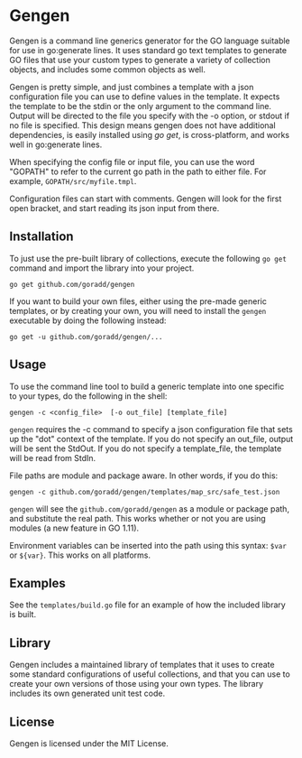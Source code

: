 # Gengen

Gengen is a command line generics generator for the GO language suitable for use
in go:generate lines. It uses standard go text templates to
generate GO files that use your custom types to generate a variety of collection
objects, and includes some common objects as well.

Gengen is pretty simple, and just combines a template with a json configuration file you can use to
define values in the template. It expects the template to be the stdin or the only argument
to the command line. Output will be directed to the file you specify with the -o option,
or stdout if no file is specified. 
This design means gengen does not have additional dependencies, is easily installed 
using *go get*, is cross-platform, and works well in go:generate lines.

When specifying the config file or input file, you can use the word "GOPATH" to refer
to the current go path in the path to either file. For example, ```GOPATH/src/myfile.tmpl```.

Configuration files can start with comments. Gengen will look for the first open bracket,
and start reading its json input from there.

## Installation

To just use the pre-built library of collections, execute the following `go get` command and import the library into
your project.

```shell
go get github.com/goradd/gengen
```

If you want to build your own files, either using the pre-made generic templates, or by creating your own, you will
need to install the `gengen` executable by doing the following instead:

```shell
go get -u github.com/goradd/gengen/...
```

## Usage

To use the command line tool to build a generic template into one specific to  your types, do the following in the shell:

```shell
gengen -c <config_file>  [-o out_file] [template_file]
```

`gengen` requires the -c command to specify a json configuration file that sets up the "dot" context of the template.
If you do not specify an out_file, output will be sent the StdOut. If you do not specify a template_file, the template
will be read from StdIn.

File paths are module and package aware. In other words, if you do this:

```shell
gengen -c github.com/goradd/gengen/templates/map_src/safe_test.json
```

`gengen` will see the `github.com/goradd/gengen` as a module or package path, and substitute the real path. This works
whether or not you are using modules (a new feature in GO 1.11).

Environment variables can be inserted into the path using this syntax: `$var` or `${var}`. This works on all platforms.

## Examples

See the `templates/build.go` file for an example of how the included library is built.

## Library

Gengen includes a maintained library of templates that it uses to create some standard
configurations of useful collections, and that you can use to create your own versions
of those using your own types. The library includes its own generated unit test code.

## License

Gengen is licensed under the MIT License.
